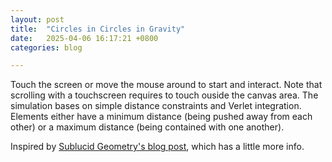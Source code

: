 ```yaml
---
layout: post
title:  "Circles in Circles in Gravity"
date:   2025-04-06 16:17:21 +0800
categories: blog

---
```


Touch the screen or move the mouse around to start and interact. Note that scrolling with a touchscreen requires to touch ouside the canvas area.
The simulation bases on simple distance constraints and Verlet integration.
Elements either have a minimum distance (being pushed away from each other) or a maximum distance (being contained with one another).

Inspired by [Sublucid Geometry's blog post](https://zalo.github.io/blog/constraints/), which has a little more info.

<canvas id="circlesInCirclesCanvas" style="touch-action:none;"></canvas>

<script src="../../../../assets/js/src/util.js"></script>
<script src="../../../../assets/js/src/vector.js"></script>
<script src="../../../../assets/js/src/input.js"></script>
<script src="../../../../assets/js/src/environment.js"></script>
<script src="../../../../assets/js/src/drawables/chains.js"></script>
<script src="../../../../assets/js/src/drawables/constrained_point.js"></script>
<script src="../../../../assets/js/src/drawables/mouse_circle.js"></script>
<script src="../../../../assets/js/circles_in_circles.js"></script>
